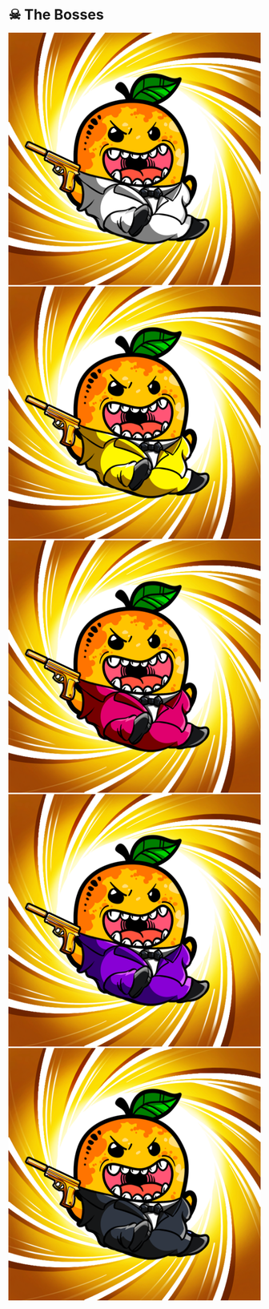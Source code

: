 # ☠ The Bosses

![](<../../../.gitbook/assets/image (7) (1).png>)![](<../../../.gitbook/assets/image (11) (1) (1).png>)![](<../../../.gitbook/assets/image (6) (1).png>)![](<../../../.gitbook/assets/image (8) (1).png>)![](<../../../.gitbook/assets/image (10) (1).png>)
